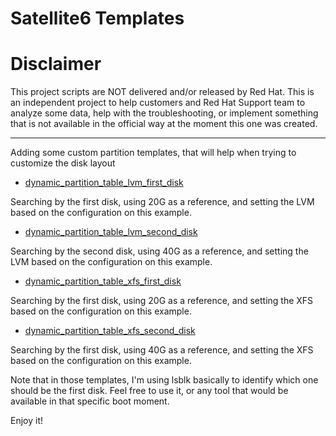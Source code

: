 # Satellite6 Templates

# Disclaimer

This project scripts are NOT delivered and/or released by Red Hat. This is an independent project to help customers and Red Hat Support team to analyze some data, help with the troubleshooting, or implement something that is not available in the official way at the moment this one was created.

---

Adding some custom partition templates, that will help when trying to customize the disk layout

- [dynamic_partition_table_lvm_first_disk](partition_tables/dynamic_partition_table_lvm_first_disk)

Searching by the first disk, using 20G as a reference, and setting the LVM based on the configuration on this example.

- [dynamic_partition_table_lvm_second_disk](partition_tables/dynamic_partition_table_lvm_second_disk)

Searching by the second disk, using 40G as a reference, and setting the LVM based on the configuration on this example.

- [dynamic_partition_table_xfs_first_disk](partition_tables/dynamic_partition_table_xfs_first_disk)

Searching by the first disk, using 20G as a reference, and setting the XFS based on the configuration on this example.

- [dynamic_partition_table_xfs_second_disk](partition_tables/dynamic_partition_table_xfs_second_disk)

Searching by the first disk, using 40G as a reference, and setting the XFS based on the configuration on this example.


Note that in those templates, I'm using lsblk basically to identify which one should be the first disk. Feel free to use it, or any tool that would be available in that specific boot moment.

Enjoy it!